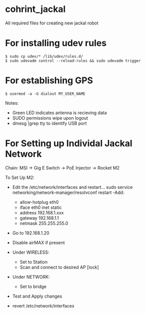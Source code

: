 # cohrint_jackal
All required files for creating new jackal robot

# For installing udev rules
```
$ sudo cp udev/* /lib/udev/rules.d/
$ sudo udevadm control --reload-rules && sudo udevadm trigger
```

# For establishing GPS
```
$ usermod -a -G dialout MY_USER_NAME
```

Notes:
- Green LED indicates antenna is recieving data 
- SUDO permissions wipe upon logout
- dmesg |grep tty to identify USB port

# For Setting up Individal Jackal Network

Chain:
MSI -> Gig E Switch -> PoE Injector -> Rocket M2

To Set Up M2:
- Edit the /etc/network/interfaces and restart... sudo service networking/network-manager/resolvconf restart
-Add: 
	- allow-hotplug eth0
	- iface eth0 inet static
	- address 192.168.1.xxx
	- gateway 192.168.1.1
	- netmask 255.255.255.0

- Go to 192.168.1.20
- Disable airMAX if present
- Under WIRELESS:
	- Set to Station
	- Scan and connect to desired AP [lock]
- Under NETWORK:
	- Set to bridge
- Test and Apply changes
- revert /etc/network/interfaces


